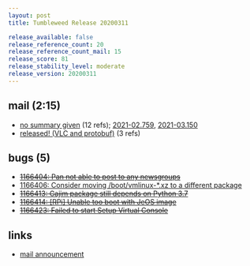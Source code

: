 ```yaml
---
layout: post
title: Tumbleweed Release 20200311

release_available: false
release_reference_count: 20
release_reference_count_mail: 15
release_score: 81
release_stability_level: moderate
release_version: 20200311
---
```


## mail (2:15)

- [no summary given](https://github.com/boombatower/tumbleweed-review/issues/10) (12 refs); [2021-02.759](https://github.com/boombatower/tumbleweed-review/issues/10), [2021-03.150](https://github.com/boombatower/tumbleweed-review/issues/10)
- [released! (VLC and protobuf)](https://lists.opensuse.org/opensuse-factory/2020-03/msg00152.html) (3 refs)

## bugs (5)

<!--more-->

- ~~[1166404: Pan not able to post to any newsgroups](https://bugzilla.opensuse.org/show_bug.cgi?id=1166404)~~
- [1166406: Consider moving /boot/vmlinux-*.xz to a different package](https://bugzilla.opensuse.org/show_bug.cgi?id=1166406)
- ~~[1166413: Gajim package still depends on Python 3.7](https://bugzilla.opensuse.org/show_bug.cgi?id=1166413)~~
- ~~[1166414: \[RPi\] Unable too boot with JeOS image](https://bugzilla.opensuse.org/show_bug.cgi?id=1166414)~~
- ~~[1166423: Failed to start Setup Virtual Console](https://bugzilla.opensuse.org/show_bug.cgi?id=1166423)~~



## links

- [mail announcement](https://github.com/boombatower/tumbleweed-review/issues/10)

